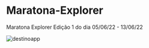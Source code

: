 # Maratona-Explorer
Maratona Explorer Edição 1 do dia 05/06/22 - 13/06/22

![destinoapp](https://user-images.githubusercontent.com/66763791/174848144-e9f8b977-04a5-4838-b414-991badf2779d.jpg)
